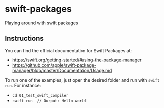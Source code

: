 # swift-packages
Playing around with swift packages

## Instructions
You can find the official documentation for Swift Packages at: 
* https://swift.org/getting-started/#using-the-package-manager
* https://github.com/apple/swift-package-manager/blob/master/Documentation/Usage.md

To run one of the examples, just open the desired folder and run with `swift run`. For instance:
* `cd 01_test_swift_compiler`
* `swift run  // Ourput: Hello world`